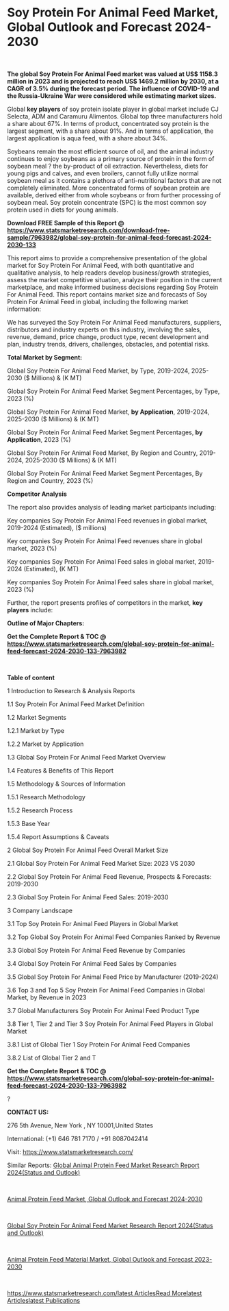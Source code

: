 <h1>Soy Protein For Animal Feed Market, Global Outlook and Forecast 2024-2030</h1><br/><p><strong>The global Soy Protein For Animal Feed market was valued at US$ 1158.3 million in 2023 and is projected to reach US$ 1469.2 million by 2030, at a <strong>CAGR</strong> of 3.5% during the forecast period. The influence of COVID-19 and the Russia-Ukraine War were considered while estimating market sizes.</strong></p>
 
 
 
 <p>Global <strong>key players</strong> of soy protein isolate player in global market include CJ Selecta, ADM and Caramuru Alimentos. Global top three manufacturers hold a share about 67%. In terms of product, concentrated soy protein is the largest segment, with a share about 91%. And in terms of application, the largest application is aqua feed, with a share about 34%.</p>
 
 
 
 <p>Soybeans remain the most efficient source of oil, and the animal industry continues to enjoy soybeans as a primary source of protein in the form of soybean meal ? the by-product of oil extraction. Nevertheless, diets for young pigs and calves, and even broilers, cannot fully utilize normal soybean meal as it contains a plethora of anti-nutritional factors that are not completely eliminated. More concentrated forms of soybean protein are available, derived either from whole soybeans or from further processing of soybean meal. Soy protein concentrate (SPC) is the most common soy protein used in diets for young animals.</p>
 
 
 
 <p><strong>Download FREE Sample of this Report @ <a href="https://www.statsmarketresearch.com/download-free-sample/7963982/global-soy-protein-for-animal-feed-forecast-2024-2030-133">https://www.statsmarketresearch.com/download-free-sample/7963982/global-soy-protein-for-animal-feed-forecast-2024-2030-133</a></strong></p>
 
 
 
 <p>This report aims to provide a comprehensive presentation of the global market for Soy Protein For Animal Feed, with both quantitative and qualitative analysis, to help readers develop business/growth strategies, assess the market competitive situation, analyze their position in the current marketplace, and make informed business decisions regarding Soy Protein For Animal Feed. This report contains market size and forecasts of Soy Protein For Animal Feed in global, including the following market information:</p>
 
 
 
 <p>We has surveyed the Soy Protein For Animal Feed manufacturers, suppliers, distributors and industry experts on this industry, involving the sales, revenue, demand, price change, product type, recent development and plan, industry trends, drivers, challenges, obstacles, and potential risks.</p>
 
 
 
 <p><strong>Total Market by Segment:</strong></p>
 
 
 
 <p>Global Soy Protein For Animal Feed Market, by Type, 2019-2024, 2025-2030 ($ Millions) & (K MT)</p>
 
 
 
 <p>Global Soy Protein For Animal Feed Market Segment Percentages, by Type, 2023 (%)</p>
 
 
 
 <p>Global Soy Protein For Animal Feed Market, <strong>by Application</strong>, 2019-2024, 2025-2030 ($ Millions) & (K MT)</p>
 
 
 
 <p>Global Soy Protein For Animal Feed Market Segment Percentages, <strong>by Application</strong>, 2023 (%)</p>
 
 
 
 <p>Global Soy Protein For Animal Feed Market, By Region and Country, 2019-2024, 2025-2030 ($ Millions) & (K MT)</p>
 
 
 
 <p>Global Soy Protein For Animal Feed Market Segment Percentages, By Region and Country, 2023 (%)</p>
 
 
 
 <p><strong>Competitor Analysis</strong></p>
 
 
 
 <p>The report also provides analysis of leading market participants including:</p>
 
 
 
 <p>Key companies Soy Protein For Animal Feed revenues in global market, 2019-2024 (Estimated), ($ millions)</p>
 
 
 
 <p>Key companies Soy Protein For Animal Feed revenues share in global market, 2023 (%)</p>
 
 
 
 <p>Key companies Soy Protein For Animal Feed sales in global market, 2019-2024 (Estimated), (K MT)</p>
 
 
 
 <p>Key companies Soy Protein For Animal Feed sales share in global market, 2023 (%)</p>
 
 
 
 <p>Further, the report presents profiles of competitors in the market, <strong>key players</strong> include:</p>
 
 
 
 <p><strong>Outline of Major Chapters:</strong></p>
 
 
 
 <div><b>Get the Complete Report & TOC @ <a href="https://www.statsmarketresearch.com/global-soy-protein-for-animal-feed-forecast-2024-2030-133-7963982">https://www.statsmarketresearch.com/global-soy-protein-for-animal-feed-forecast-2024-2030-133-7963982</a></b></div>
 
 
 
 <p><br />
 
 <b>Table of content</b></p>
 
 
 
 <p>1 Introduction to Research & Analysis Reports<br />
 
 1.1 Soy Protein For Animal Feed Market Definition<br />
 
 1.2 Market Segments<br />
 
 1.2.1 Market by Type<br />
 
 1.2.2 Market by Application<br />
 
 1.3 Global Soy Protein For Animal Feed Market Overview<br />
 
 1.4 Features & Benefits of This Report<br />
 
 1.5 Methodology & Sources of Information<br />
 
 1.5.1 Research Methodology<br />
 
 1.5.2 Research Process<br />
 
 1.5.3 Base Year<br />
 
 1.5.4 Report Assumptions & Caveats<br />
 
 2 Global Soy Protein For Animal Feed Overall Market Size<br />
 
 2.1 Global Soy Protein For Animal Feed Market Size: 2023 VS 2030<br />
 
 2.2 Global Soy Protein For Animal Feed Revenue, Prospects & Forecasts: 2019-2030<br />
 
 2.3 Global Soy Protein For Animal Feed Sales: 2019-2030<br />
 
 3 Company Landscape<br />
 
 3.1 Top Soy Protein For Animal Feed Players in Global Market<br />
 
 3.2 Top Global Soy Protein For Animal Feed Companies Ranked by Revenue<br />
 
 3.3 Global Soy Protein For Animal Feed Revenue by Companies<br />
 
 3.4 Global Soy Protein For Animal Feed Sales by Companies<br />
 
 3.5 Global Soy Protein For Animal Feed Price by Manufacturer (2019-2024)<br />
 
 3.6 Top 3 and Top 5 Soy Protein For Animal Feed Companies in Global Market, by Revenue in 2023<br />
 
 3.7 Global Manufacturers Soy Protein For Animal Feed Product Type<br />
 
 3.8 Tier 1, Tier 2 and Tier 3 Soy Protein For Animal Feed Players in Global Market<br />
 
 3.8.1 List of Global Tier 1 Soy Protein For Animal Feed Companies<br />
 
 3.8.2 List of Global Tier 2 and T</p>
 
 
 
 <div><b>Get the Complete Report & TOC @ <a href="https://www.statsmarketresearch.com/global-soy-protein-for-animal-feed-forecast-2024-2030-133-7963982">https://www.statsmarketresearch.com/global-soy-protein-for-animal-feed-forecast-2024-2030-133-7963982</a></b></div>
 
 
 
 <p>? </p>
 
 
 
 <p><b>CONTACT US:</b><br />
 
 276 5th Avenue, New York , NY 10001,United States<br />
 
 International: (+1) 646 781 7170 / +91 8087042414<br />
 
 Visit: <a href="https://www.statsmarketresearch.com/">https://www.statsmarketresearch.com/</a><br />
 
 Similar Reports: <a href="https://www.statsmarketresearch.com/global-soy-protein-for-animal-feed-forecast-2024-2030-133-7963982">Global Animal Protein Feed Market Research Report 2024(Status and Outlook)</a><br />
 
 <br />
 
 <a href="https://www.statsmarketresearch.com/global-soy-protein-for-animal-feed-forecast-2024-2030-133-7963982">Animal Protein Feed Market, Global Outlook and Forecast 2024-2030</a><br />
 
 <br />
 
 <a href="https://www.statsmarketresearch.com/global-soy-protein-for-animal-feed-forecast-2024-2030-133-7963982">Global Soy Protein For Animal Feed Market Research Report 2024(Status and Outlook)</a><br />
 
 <br />
 
 <a href="https://www.statsmarketresearch.com/global-soy-protein-for-animal-feed-forecast-2024-2030-133-7963982">Animal Protein Feed Material Market, Global Outlook and Forecast 2023-2030</a><br />
 
 <br />
 
 <a href="https://gyeongbokgung.com">https://www.statsmarketresearch.com/</a><a href="https://hallyeomaritime.com">latest Articles</a><a href="https://jingwansa.com">Read More</a><a href="https://nguoiviet.jp/">latest Articles</a><a href="https://www.intelmarketresearch.com/">latest Publications</a></p>
